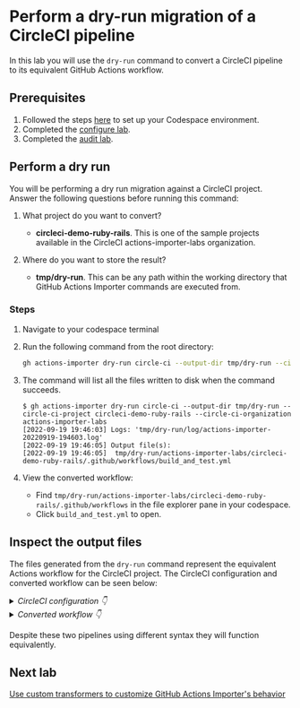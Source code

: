 # Perform a dry-run migration of a CircleCI pipeline

In this lab you will use the `dry-run` command to convert a CircleCI pipeline to its equivalent GitHub Actions workflow.

## Prerequisites

1. Followed the steps [here](./readme.md#configure-your-codespace) to set up your Codespace environment.
2. Completed the [configure lab](./1-configure.md#configuring-credentials).
3. Completed the [audit lab](./2-audit.md).

## Perform a dry run

You will be performing a dry run migration against a CircleCI project. Answer the following questions before running this command:

1. What project do you want to convert?
    - __circleci-demo-ruby-rails__.  This is one of the sample projects available in the CircleCI actions-importer-labs organization.

2. Where do you want to store the result?
    - __tmp/dry-run__. This can be any path within the working directory that GitHub Actions Importer commands are executed from.

### Steps

1. Navigate to your codespace terminal
2. Run the following command from the root directory:

    ```bash
    gh actions-importer dry-run circle-ci --output-dir tmp/dry-run --circle-ci-project circleci-demo-ruby-rails
    ```

3. The command will list all the files written to disk when the command succeeds.

    ```console
    $ gh actions-importer dry-run circle-ci --output-dir tmp/dry-run --circle-ci-project circleci-demo-ruby-rails --circle-ci-organization actions-importer-labs
    [2022-09-19 19:46:03] Logs: 'tmp/dry-run/log/actions-importer-20220919-194603.log'     
    [2022-09-19 19:46:05] Output file(s):                                           
    [2022-09-19 19:46:05]  tmp/dry-run/actions-importer-labs/circleci-demo-ruby-rails/.github/workflows/build_and_test.yml
    ```

4. View the converted workflow:
    - Find `tmp/dry-run/actions-importer-labs/circleci-demo-ruby-rails/.github/workflows` in the file explorer pane in your codespace.
    - Click `build_and_test.yml` to open.

## Inspect the output files

The files generated from the `dry-run` command represent the equivalent Actions workflow for the CircleCI project. The CircleCI configuration and converted workflow can be seen below:

<details>
  <summary><em>CircleCI configuration 👇</em></summary>

```yaml
version: 2.1

orbs:
  ruby: circleci/ruby@1.1.0
  node: circleci/node@2

jobs:
  build:
    docker:
      - image: cimg/ruby:2.7.5-node
    steps:
      - checkout
      - ruby/install-deps
      # Store bundle cache
      - node/install-packages:
          pkg-manager: yarn
          cache-key: "yarn.lock"
  test:
    parallelism: 3
    docker:
      - image: cimg/ruby:2.7.5-node
      - image: circleci/postgres:9.5-alpine
        environment:
          POSTGRES_USER: circleci-demo-ruby
          POSTGRES_DB: rails_blog_test
          POSTGRES_PASSWORD: ""
    environment:
      BUNDLE_JOBS: "3"
      BUNDLE_RETRY: "3"
      PGHOST: 127.0.0.1
      PGUSER: circleci-demo-ruby
      PGPASSWORD: ""
      RAILS_ENV: test
    steps:
      - checkout
      - ruby/install-deps
      - node/install-packages:
          pkg-manager: yarn
          cache-key: "yarn.lock"
      - run:
          name: Wait for DB
          command: dockerize -wait tcp://localhost:5432 -timeout 1m
      - run:
          name: Database setup
          command: bundle exec rails db:schema:load --trace
      # Run rspec in parallel
      - ruby/rspec-test
      - ruby/rubocop-check

workflows:
  version: 2
  build_and_test:
    jobs:
      - build
      - test:
          requires:
            - build

```

</details>

<details>
  <summary><em>Converted workflow 👇</em></summary>
  
```yaml
name: actions-importer-labs/circleci-demo-ruby-rails/build_and_test
on:
  push:
    branches:
    - master
jobs:
  build:
    runs-on: ubuntu-latest
    container:
      image: cimg/ruby:2.7.5-node
    steps:
    - name: Set up bundler cache
      uses: ruby/setup-ruby@v1
      with:
        ruby-version: 3.0.2
        bundler-cache: true
    - uses: actions/checkout@v2
    - run: bundle check || bundle install
      env:
        BUNDLE_DEPLOYMENT: true
    - id: yarn-cache-dir-path
      run: echo "::set-output name=dir::$(yarn config get cacheFolder)"
    - uses: actions/cache@v2
      with:
        path: "${{ steps.yarn-cache-dir-path.outputs.dir }}"
        key: "${{ runner.os }}-yarn-${{ hashFiles('**/yarn.lock') }}"
        restore-keys: "${{ runner.os }}-yarn-"
    - run: yarn install --frozen-lockfile
  test:
    runs-on: ubuntu-latest
    container:
      image: cimg/ruby:2.7.5-node
    services:
      postgres:
        image: postgres:9.5-alpine
        env:
          POSTGRES_USER: circleci-demo-ruby
          POSTGRES_DB: rails_blog_test
          POSTGRES_PASSWORD: ''
    needs:
    - build
    env:
      BUNDLE_JOBS: '3'
      BUNDLE_RETRY: '3'
      PGHOST: 127.0.0.1
      PGUSER: circleci-demo-ruby
      PGPASSWORD: ''
      RAILS_ENV: test
    steps:
    - name: Set up bundler cache
      uses: ruby/setup-ruby@v1
      with:
        ruby-version: 3.0.2
        bundler-cache: true
    - uses: actions/checkout@v2
    - run: bundle check || bundle install
      env:
        BUNDLE_DEPLOYMENT: true
    - id: yarn-cache-dir-path
      run: echo "::set-output name=dir::$(yarn config get cacheFolder)"
    - uses: actions/cache@v2
      with:
        path: "${{ steps.yarn-cache-dir-path.outputs.dir }}"
        key: "${{ runner.os }}-yarn-${{ hashFiles('**/yarn.lock') }}"
        restore-keys: "${{ runner.os }}-yarn-"
    - run: yarn install --frozen-lockfile
    - name: Wait for DB
      run: dockerize -wait tcp://localhost:5432 -timeout 1m
    - name: Database setup
      run: bundle exec rails db:schema:load --trace
    - run: bundle exec rspec spec --profile 10 --format RspecJunitFormatter --out /tmp/test-results/rspec/results.xml --format progress
    - run: bundle exec rubocop --format progress
```

</details>

Despite these two pipelines using different syntax they will function equivalently.

## Next lab

[Use custom transformers to customize GitHub Actions Importer's behavior](./5-custom-transformers.md)
